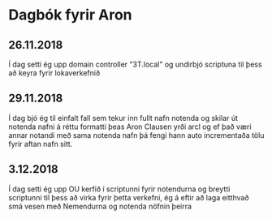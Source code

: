 # Dagbók fyrir Aron

## 26.11.2018
Í dag setti ég upp domain controller "3T.local" og undirbjó scriptuna til þess að keyra fyrir lokaverkefnið 

## 29.11.2018
Í dag bjó ég til einfalt fall sem tekur inn fullt nafn notenda og skilar út notenda nafni á réttu formatti þeas Aron Clausen yrði arcl og ef það væri annar notandi með sama notenda nafn þá fengi hann auto incrementaða tölu fyrir aftan nafn sitt.

## 3.12.2018
Í dag setti ég upp OU kerfið í scriptunni fyrir notendurna og breytti scriptunni til þess að virka fyrir þetta verkefni, ég á eftir að laga eitthvað smá vesen með Nemendurna og notenda nöfnin þeirra

